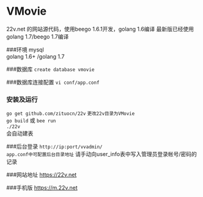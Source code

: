 # VMovie
22v.net 的网站源代码，使用beego 1.6.1开发，golang 1.6编译 
最新版已经使用golang 1.7/beego 1.7编译

###环境
mysql  
golang 1.6+ /golang 1.7

###数据库
`create database vmovie`

###数据库连接配置
`vi conf/app.conf`

### 安装及运行
`go get github.com/zituocn/22v`	
`更改22v目录为VMovie`	
`go build` 或 `bee run`	
`./22v`  
会自动建表

###后台登录
`http://ip:port/vvadmin/`  
`app.conf中可配置后台目录地址`
请手动向user_info表中写入管理员登录帐号/密码的记录



###网站地址
https://22v.net

###手机版
https://m.22v.net